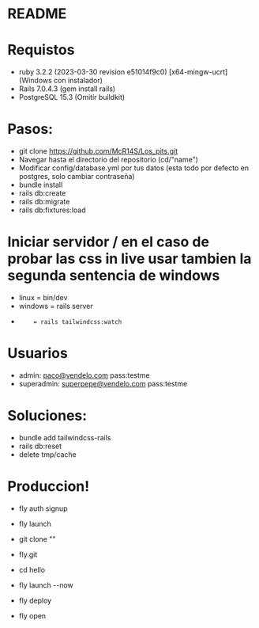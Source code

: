 # README

# Requistos

- ruby 3.2.2 (2023-03-30 revision e51014f9c0) [x64-mingw-ucrt] (Windows con instalador)
- Rails 7.0.4.3 (gem install rails)
- PostgreSQL 15.3 (Omitir buildkit)

# Pasos:
- git clone https://github.com/McR14S/Los_pits.git
- Navegar hasta el directorio del repositorio (cd/"name")
- Modificar config/database.yml por tus datos (esta todo por defecto en postgres, solo cambiar contraseña)
- bundle install
- rails db:create
- rails db:migrate
- rails db:fixtures:load


# Iniciar servidor / en el caso de probar las css in live usar tambien la segunda sentencia de windows
- linux = bin/dev
- windows = rails server
-         = rails tailwindcss:watch

# Usuarios
- admin: paco@vendelo.com pass:testme
- superadmin: superpepe@vendelo.com pass:testme


# Soluciones:
- bundle add tailwindcss-rails
- rails db:reset
- delete tmp/cache




# Produccion!
- fly auth signup
- fly launch

- git clone ""
- fly.git
- cd hello
- fly launch --now
- fly deploy
- fly open

